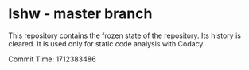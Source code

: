 # lshw - master branch

This repository contains the frozen state of the repository.
Its history is cleared. It is used only for static code
analysis with Codacy.

Commit Time: 1712383486